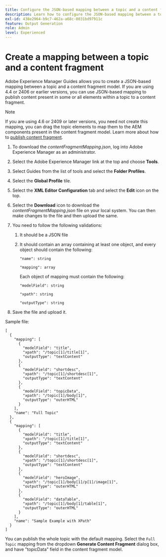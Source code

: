 ```yaml
---
title: Configure the JSON-based mapping between a topic and a content fragment model.
description: Learn how to configure the JSON-based mapping between a topic and a content fragment model.
exl-id: 438e2964-b9c7-462a-a68c-8031bd97911c
feature: Output Generation
role: Admin
level: Experienced
---
```

# Create a mapping between a topic and a content fragment



Adobe Experience Manager Guides allows you to create a JSON-based mapping between a topic and a content fragment model. If you are using 4.4 or 2406 or earlier versions, you can use JSON-based mapping to publish content present in some or all elements within a topic to a content fragment. 

> [!NOTE] 
> 
> If you are using 4.6 or 2409 or later versions, you need not create this mapping, you can drag the topic elements to map them to the AEM components present in the content fragment model.
> Learn more about how to [publish content fragment](../user-guide/publish-content-fragment.md). 


1. To download the *contentFragmentMapping.json*, log into Adobe Experience Manager as an administrator.
1. Select the Adobe Experience Manager link at the top and choose **Tools**.
1. Select Guides from the list of tools and select the **Folder Profiles**.
1. Select the **Global Profile** tile.
1. Select the **XML Editor Configuration** tab and select the **Edit** icon on the top.
1. Select the **Download** icon to download the *contentFragmentMapping.json*  file on your local system. You can then make changes to the file and then upload the same.

1.  You need to follow the following validations:

    1. It should be a JSON file
    2. It should contain an array containing at least one object, and every object should contain the following:


        `"name": string `

        `"mapping": array`

        Each object of mapping must contain the following:
        
       `"modelField": string`

        `"xpath": string`

        `"outputType": string`
1. Save the file and upload it.

Sample file:

```
[
  {
    "mapping": [
      {
        "modelField": "title",
        "xpath": "/topic[1]/title[1]",
        "outputType": "textContent"
      },
      {
        "modelField": "shortdesc",
        "xpath": "/topic[1]/shortdesc[1]",
        "outputType": "textContent"
      },
      {
        "modelField": "topicData",
        "xpath": "/topic[1]/body[1]",
        "outputType": "outerHTML"
      }
    ],
    "name": "Full Topic"
  },
  {
    "mapping": [
      {
        "modelField": "title",
        "xpath": "/topic[1]/title[1]",
        "outputType": "textContent"
      },
      {
        "modelField": "shortdesc",
        "xpath": "/topic[1]/shortdesc[1]",
        "outputType": "textContent"
      },
      {
        "modelField": "heroImage",
        "xpath": "/topic[1]/body[1]/p[1]/image[1]",
        "outputType": "outerHTML"
      },
      {
        "modelField": "dataTable",
        "xpath": "/topic[1]/body[1]/table[1]",
        "outputType": "outerHTML"
      }
    ],
    "name": "Sample Example with XPath"
  }
]
```

 You can publish the whole topic with the default mapping. Select the `Full Topic` mapping from the dropdown **Generate Content Fragment** dialog box, and have "topicData" field in the content fragment model.
